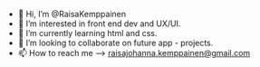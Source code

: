 - 👋 Hi, I’m @RaisaKemppainen
- 👀 I’m interested in front end dev and UX/UI. 
- 🌱 I’m currently learning html and css.
- 💞️ I’m looking to collaborate on future app - projects. 
- 📫 How to reach me --> raisajohanna.kemppainen@gmail.com
